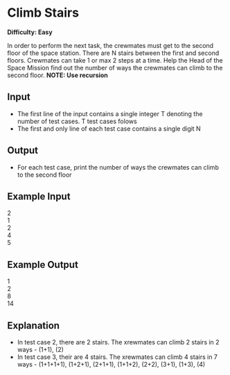 # Climb Stairs

**Difficulty: Easy**

In order to perform the next task, the crewmates must get to the second floor of the space station. There are N stairs between the first and second floors. Crewmates can take 1 or max 2 steps at a time. Help the Head of the Space Mission find out the number of ways the crewmates can climb to the second floor.
**NOTE: Use recursion**

## Input

- The first line of the input contains a single integer T denoting the number of test cases. T test cases folows
- The first and only line of each test case contains a single digit N

## Output

- For each test case, print the number of ways the crewmates can climb to the second floor

## Example Input

2 <br/>
1 <br/>
2 <br/>
4 <br/>
5 

## Example Output

1 <br/>
2 <br/>
8 <br/>
14

## Explanation

- In test case 2, there are 2 stairs. The xrewmates can climb 2 stairs in 2 ways - (1+1), (2)
- In test case 3, their are 4 stairs. The xrewmates can climb 4 stairs in 7 ways - (1+1+1+1), (1+2+1), (2+1+1), (1+1+2), (2+2), (3+1), (1+3), (4)
